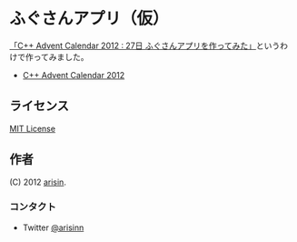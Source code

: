 # ふぐさんアプリ（仮）

[「C++ Advent Calendar 2012 : 27日 ふぐさんアプリを作ってみた」](http://)というわけで作ってみました。

- [C++ Advent Calendar 2012](http://partake.in/events/a02d7049-1473-4b69-b5ad-25ed416c5557)

## ライセンス

[MIT License](http://opensource.org/licenses/MIT)

## 作者

(C) 2012 [arisin](https://twitter.com/arisinn).

### コンタクト

* Twitter [@arisinn](https://twitter.com/arisinn)

